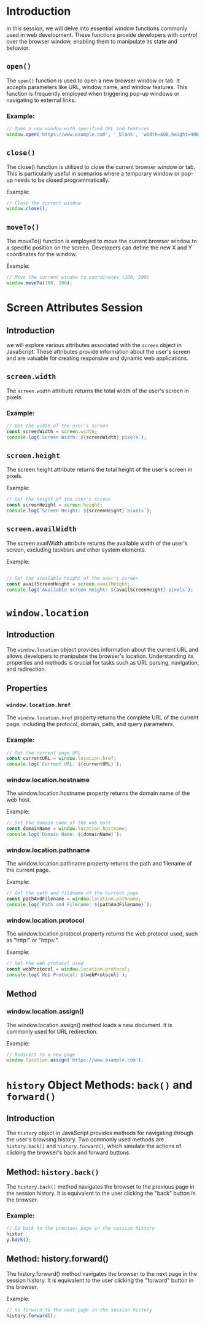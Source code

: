 
# Introduction
In this session, we will delve into essential window functions commonly used in web development. These functions provide developers with control over the browser window, enabling them to manipulate its state and behavior.

## `open()`
The `open()` function is used to open a new browser window or tab. It accepts parameters like URL, window name, and window features. This function is frequently employed when triggering pop-up windows or navigating to external links.

### Example:
```javascript
// Open a new window with specified URL and features
window.open('https://www.example.com', '_blank', 'width=600,height=400');
```

## `close()`

The close() function is utilized to close the current browser window or tab. This is particularly useful in scenarios where a temporary window or pop-up needs to be closed programmatically.

Example:
```javascript
// Close the current window
window.close();
``` 

## `moveTo()`

The moveTo() function is employed to move the current browser window to a specific position on the screen. Developers can define the new X and Y coordinates for the window.

Example:
```javascript
// Move the current window to coordinates (100, 200)
window.moveTo(100, 200);
```


# Screen Attributes Session

## Introduction
we will explore various attributes associated with the `screen` object in JavaScript. These attributes provide information about the user's screen and are valuable for creating responsive and dynamic web applications.

## `screen.width`
The `screen.width` attribute returns the total width of the user's screen in pixels.

### Example:
```javascript
// Get the width of the user's screen
const screenWidth = screen.width;
console.log(`Screen Width: ${screenWidth} pixels`);
```


## `screen.height`

The screen.height attribute returns the total height of the user's screen in pixels.

Example:
```javascript
// Get the height of the user's screen
const screenHeight = screen.height;
console.log(`Screen Height: ${screenHeight} pixels`);
```


## `screen.availWidth`

The screen.availWidth attribute returns the available width of the user's screen, excluding taskbars and other system elements.

Example:
```javascript

// Get the available height of the user's screen
const availScreenHeight = screen.availHeight;
console.log(`Available Screen Height: ${availScreenHeight} pixels`);

```

# `window.location` 

## Introduction
The `window.location` object provides information about the current URL and allows developers to manipulate the browser's location. Understanding its properties and methods is crucial for tasks such as URL parsing, navigation, and redirection.

## Properties

### `window.location.href`
The `window.location.href` property returns the complete URL of the current page, including the protocol, domain, path, and query parameters.

### Example:
```javascript
// Get the current page URL
const currentURL = window.location.href;
console.log(`Current URL: ${currentURL}`);
```

### window.location.hostname

The window.location.hostname property returns the domain name of the web host.

Example:
```javascript
// Get the domain name of the web host
const domainName = window.location.hostname;
console.log(`Domain Name: ${domainName}`);
```

### window.location.pathname

The window.location.pathname property returns the path and filename of the current page.

Example:
```javascript
// Get the path and filename of the current page
const pathAndFilename = window.location.pathname;
console.log(`Path and Filename: ${pathAndFilename}`);
```

### window.location.protocol
The window.location.protocol property returns the web protocol used, such as "http:" or "https:".

Example:
```javascript
// Get the web protocol used
const webProtocol = window.location.protocol;
console.log(`Web Protocol: ${webProtocol}`);
```

## Method

### window.location.assign()
The window.location.assign() method loads a new document. It is commonly used for URL redirection.

Example:
```javascript
// Redirect to a new page
window.location.assign('https://www.example.com');
```


# `history` Object Methods: `back()` and `forward()`

## Introduction
The `history` object in JavaScript provides methods for navigating through the user's browsing history. Two commonly used methods are `history.back()` and `history.forward()`, which simulate the actions of clicking the browser's back and forward buttons.

## Method: `history.back()`
The `history.back()` method navigates the browser to the previous page in the session history. It is equivalent to the user clicking the "back" button in the browser.

### Example:
```javascript
// Go back to the previous page in the session history
histor
y.back();
```

## Method: history.forward()
The history.forward() method navigates the browser to the next page in the session history. It is equivalent to the user clicking the "forward" button in the browser.

Example:
```javascript
// Go forward to the next page in the session history
history.forward();
```
